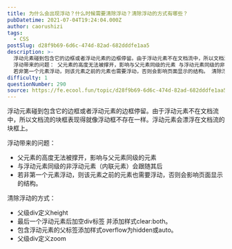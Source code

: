 ```yaml
---
title: 为什么会出现浮动？什么时候需要清除浮动？清除浮动的方式有哪些？
pubDatetime: 2021-07-04T19:24:04.000Z
author: caorushizi
tags:
  - CSS
postSlug: d28f9b69-6d6c-474d-82ad-682dddfe1aa5
description: >-
  浮动元素碰到包含它的边框或者浮动元素的边框停留。由于浮动元素不在文档流中，所以文档流的块框表现得就像浮动框不存在一样。浮动元素会漂浮在文档流的块框上。
  浮动带来的问题： 父元素的高度无法被撑开，影响与父元素同级的元素 与浮动元素同级的非浮动元素（内联元素）会跟随其后
  若非第一个元素浮动，则该元素之前的元素也需要浮动，否则会影响页面显示的结构。 清除浮动的方式： 父级div定义height 最后一个
difficulty: 1
questionNumber: 290
source: https://fe.ecool.fun/topic/d28f9b69-6d6c-474d-82ad-682dddfe1aa5
---
```


浮动元素碰到包含它的边框或者浮动元素的边框停留。由于浮动元素不在文档流中，所以文档流的块框表现得就像浮动框不存在一样。浮动元素会漂浮在文档流的块框上。

浮动带来的问题：

* 父元素的高度无法被撑开，影响与父元素同级的元素
* 与浮动元素同级的非浮动元素（内联元素）会跟随其后
* 若非第一个元素浮动，则该元素之前的元素也需要浮动，否则会影响页面显示的结构。

清除浮动的方式：

* 父级div定义height
* 最后一个浮动元素后加空div标签 并添加样式clear:both。
* 包含浮动元素的父标签添加样式overflow为hidden或auto。
* 父级div定义zoom

